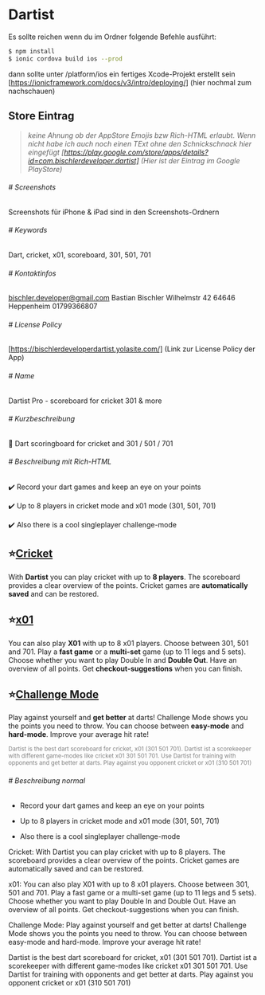 # Dartist

Es sollte reichen wenn du im Ordner folgende Befehle ausführt:
```sh
$ npm install
$ ionic cordova build ios --prod
```
dann sollte unter /platform/ios ein fertiges Xcode-Projekt erstellt sein
[https://ionicframework.com/docs/v3/intro/deploying/] (hier nochmal zum nachschauen)
## Store Eintrag
>*keine Ahnung ob der AppStore Emojis bzw Rich-HTML erlaubt. Wenn nicht habe ich auch noch einen TExt ohne den Schnickschnack hier eingefügt
[https://play.google.com/store/apps/details?id=com.bischlerdeveloper.dartist] (Hier ist der Eintrag im Google PlayStore)* 
###### # Screenshots
Screenshots für iPhone & iPad sind in den Screenshots-Ordnern
###### # Keywords
Dart, cricket, x01, scoreboard, 301, 501, 701
###### # Kontaktinfos
bischler.developer@gmail.com
Bastian Bischler
Wilhelmstr 42
64646 Heppenheim
01799366807

###### # License Policy 
[https://bischlerdeveloperdartist.yolasite.com/] (Link zur License Policy der App)

###### # Name
Dartist Pro - scoreboard for cricket 301 & more
###### # Kurzbeschreibung
🎯 Dart scoringboard for cricket and 301 / 501 / 701
###### # Beschreibung mit Rich-HTML
✔️ Record your dart games and keep an eye on your points

✔️ Up to 8 players in cricket mode and x01 mode (301, 501, 701)

✔️ Also there is a cool singleplayer challenge-mode


<b><h2>⭐️<u>Cricket</u></h2></b>
With <b>Dartist</b> you can play cricket with up to <b>8 players</b>. The scoreboard provides a clear overview of the points. Cricket games are <b>automatically saved</b> and can be restored.

<h2>⭐️<u><b>x01</b></u></h2>
You can also play <b>X01</b> with up to 8 x01 players. Choose between 301, 501 and 701. Play a <b>fast game</b> or a <b>multi-set</b> game (up to 11 legs and 5 sets). Choose whether you want to play </b>Double In</b>  and <b>Double Out</b>. 
Have an overview of all points. Get <b>checkout-suggestions</b> when you can finish.

<h2>⭐️<u><b>Challenge Mode</b></u></h2>
Play against yourself and <b>get better</b> at darts! Challenge Mode shows you the points you need to throw. You can choose between <b>easy-mode</b> and <b>hard-mode</b>. Improve your average hit rate!

<sub><font color="grey">Dartist is the best dart scoreboard for cricket, x01 (301 501 701).
Dartist ist a scorekeeper with different game-modes like cricket x01 301 501 701.
Use Dartist for training with opponents and get better at darts. Play against you opponent cricket or x01 (310 501 701)</font></sub>

###### # Beschreibung normal
- Record your dart games and keep an eye on your points

- Up to 8 players in cricket mode and x01 mode (301, 501, 701)

- Also there is a cool singleplayer challenge-mode


Cricket:
With Dartist you can play cricket with up to 8 players. The scoreboard provides a clear overview of the points. Cricket games are automatically saved and can be restored.

x01:
You can also play X01 with up to 8 x01 players. Choose between 301, 501 and 701. Play a fast game or a multi-set game (up to 11 legs and 5 sets). Choose whether you want to play Double In and Double Out.
Have an overview of all points. Get checkout-suggestions when you can finish.

Challenge Mode:
Play against yourself and get better at darts! Challenge Mode shows you the points you need to throw. You can choose between easy-mode and hard-mode. Improve your average hit rate!

Dartist is the best dart scoreboard for cricket, x01 (301 501 701).
Dartist ist a scorekeeper with different game-modes like cricket x01 301 501 701.
Use Dartist for training with opponents and get better at darts. Play against you opponent cricket or x01 (310 501 701)

